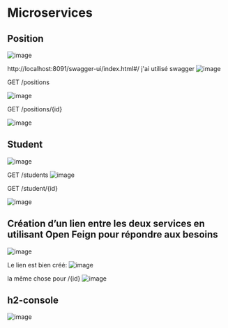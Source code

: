 # Microservices

## Position
![image](https://github.com/mohamedelbarrak/Web-Components/assets/66890099/66fc52b6-8a55-49b8-b42e-1d4a0141f6dd)

http://localhost:8091/swagger-ui/index.html#/
j'ai utilisé swagger
![image](https://github.com/mohamedelbarrak/Web-Components/assets/66890099/c251487c-15b2-4338-92f6-8913d35caf66)

GET /positions

![image](https://github.com/mohamedelbarrak/Web-Components/assets/66890099/d5e43aa6-c7e7-4204-ae77-2e21e76230e1)


GET /positions/{id}

![image](https://github.com/mohamedelbarrak/Web-Components/assets/66890099/14ffca50-8e22-4793-a329-9c9472a47e06)

## Student
![image](https://github.com/mohamedelbarrak/Web-Components/assets/66890099/a69d7ddf-4368-497d-8f6c-e09c3e257327)


GET /students
![image](https://github.com/mohamedelbarrak/Web-Components/assets/66890099/30a0e5f1-31ca-454b-8b34-dadabac3670e)

GET /student/{id}

![image](https://github.com/mohamedelbarrak/Web-Components/assets/66890099/246124d1-1cc3-4e83-a6a9-e9ccad1fe8a7)

## Création d’un lien entre les deux services en utilisant Open Feign pour répondre aux besoins

![image](https://github.com/mohamedelbarrak/Web-Components/assets/66890099/680ec0e9-1984-4b37-b94f-a16ab1489271)


Le lien est bien créé:
![image](https://github.com/mohamedelbarrak/Web-Components/assets/66890099/213cd20d-4722-4525-82cd-3d6ba9c9d922)

la même chose pour /{id}
![image](https://github.com/mohamedelbarrak/Web-Components/assets/66890099/c3e39923-8812-49b3-a6b3-03f933bf0e38)


## h2-console
![image](https://github.com/mohamedelbarrak/Web-Components/assets/66890099/5842c6b0-dac8-4c5e-8ab3-227066e1dfbe)
